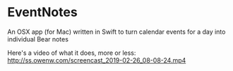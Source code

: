 # EventNotes
An OSX app (for Mac) written in Swift to turn calendar events for a day into individual Bear notes

Here's a video of what it does, more or less:
http://ss.owenw.com/screencast_2019-02-26_08-08-24.mp4

